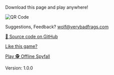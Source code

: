 Download this page and play anywhere!

![QR Code](https://wolf.verybadfrags.com/qr.png)

Suggestions, Feedback? <wolf@verybadfrags.com>

<a href="https://github.com/VeryBadFrags/offline-werewolf" target="_blank" rel="noopener noreferrer">🐙 Source code on GitHub</a>

<a href="https://www.buymeacoffee.com/verybadfrags" target="_blank" rel="noopener noreferrer">Like this game?</a>

[Play 🕵️ Offline Spyfall](https://spy.verybadfrags.com)

Version: 1.0.0
